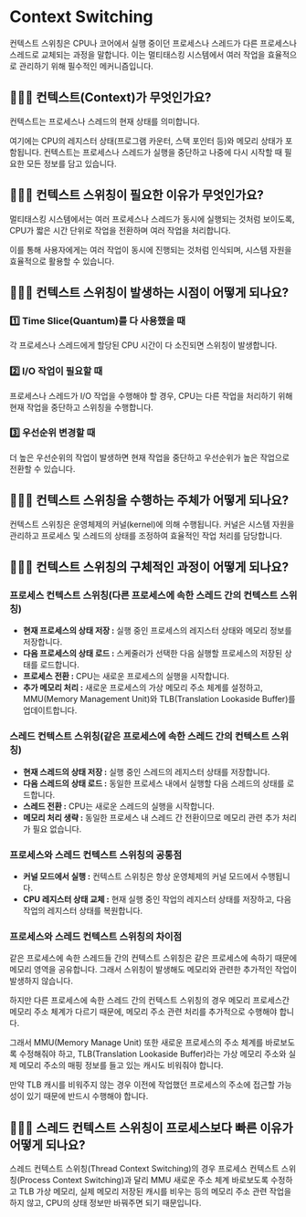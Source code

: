 # Context Switching

컨텍스트 스위칭은 CPU나 코어에서 실행 중이던 프로세스나 스레드가 다른 프로세스나 스레드로 교체되는 과정을 말합니다. 이는 멀티태스킹 시스템에서 여러 작업을 효율적으로 관리하기 위해 필수적인 메커니즘입니다.

## 🤷🏻‍♂️ 컨텍스트(Context)가 무엇인가요?

컨텍스트는 프로세스나 스레드의 현재 상태를 의미합니다. 

여기에는 CPU의 레지스터 상태(프로그램 카운터, 스택 포인터 등)와 메모리 상태가 포함됩니다. 컨텍스트는 프로세스나 스레드가 실행을 중단하고 나중에 다시 시작할 때 필요한 모든 정보를 담고 있습니다.

## 🤷🏻‍♂️ 컨텍스트 스위칭이 필요한 이유가 무엇인가요?

멀티태스킹 시스템에서는 여러 프로세스나 스레드가 동시에 실행되는 것처럼 보이도록, CPU가 짧은 시간 단위로 작업을 전환하며 여러 작업을 처리합니다. 

이를 통해 사용자에게는 여러 작업이 동시에 진행되는 것처럼 인식되며, 시스템 자원을 효율적으로 활용할 수 있습니다.

## 🤷🏻‍♂️ 컨텍스트 스위칭이 발생하는 시점이 어떻게 되나요?

### 1️⃣ Time Slice(Quantum)를 다 사용했을 때

각 프로세스나 스레드에게 할당된 CPU 시간이 다 소진되면 스위칭이 발생합니다.

### 2️⃣ I/O 작업이 필요할 때

프로세스나 스레드가 I/O 작업을 수행해야 할 경우, CPU는 다른 작업을 처리하기 위해 현재 작업을 중단하고 스위칭을 수행합니다.

### 3️⃣ 우선순위 변경할 때

더 높은 우선순위의 작업이 발생하면 현재 작업을 중단하고 우선순위가 높은 작업으로 전환할 수 있습니다.

## 🤷🏻‍♂️ 컨텍스트 스위칭을 수행하는 주체가 어떻게 되나요? 

컨텍스트 스위칭은 운영체제의 커널(kernel)에 의해 수행됩니다. 커널은 시스템 자원을 관리하고 프로세스 및 스레드의 상태를 조정하여 효율적인 작업 처리를 담당합니다.

## 🤷🏻‍♂️ 컨텍스트 스위칭의 구체적인 과정이 어떻게 되나요?

### 프로세스 컨텍스트 스위칭(다른 프로세스에 속한 스레드 간의 컨텍스트 스위칭)

- **현재 프로세스의 상태 저장 :** 실행 중인 프로세스의 레지스터 상태와 메모리 정보를 저장합니다.
- **다음 프로세스의 상태 로드 :** 스케줄러가 선택한 다음 실행할 프로세스의 저장된 상태를 로드합니다.
- **프로세스 전환 :** CPU는 새로운 프로세스의 실행을 시작합니다.
- **추가 메모리 처리 :** 새로운 프로세스의 가상 메모리 주소 체계를 설정하고, MMU(Memory Management Unit)와 TLB(Translation Lookaside Buffer)를 업데이트합니다.

### 스레드 컨텍스트 스위칭(같은 프로세스에 속한 스레드 간의 컨텍스트 스위칭)

- **현재 스레드의 상태 저장 :** 실행 중인 스레드의 레지스터 상태를 저장합니다.
- **다음 스레드의 상태 로드 :** 동일한 프로세스 내에서 실행할 다음 스레드의 상태를 로드합니다.
- **스레드 전환 :** CPU는 새로운 스레드의 실행을 시작합니다.
- **메모리 처리 생략 :** 동일한 프로세스 내 스레드 간 전환이므로 메모리 관련 추가 처리가 필요 없습니다.

### 프로세스와 스레드 컨텍스트 스위칭의 공통점

- **커널 모드에서 실행 :** 컨텍스트 스위칭은 항상 운영체제의 커널 모드에서 수행됩니다.
- **CPU 레지스터 상태 교체 :** 현재 실행 중인 작업의 레지스터 상태를 저장하고, 다음 작업의 레지스터 상태를 복원합니다.

### 프로세스와 스레드 컨텍스트 스위칭의 차이점

같은 프로세스에 속한 스레드들 간의 컨텍스트 스위칭은 같은 프로세스에 속하기 때문에 메모리 영역을 공유합니다. 그래서 스위칭이 발생해도 메모리와 관련한 추가적인 작업이 발생하지 않습니다.

하지만 다른 프로세스에 속한 스레드 간의 컨텍스트 스위칭의 경우 메모리 프로세스간 메모리 주소 체계가 다르기 때문에, 메모리 주소 관련 처리를 추가적으로 수행해야 합니다.

그래서 MMU(Memory Manage Unit) 또한 새로운 프로세스의 주소 체계를 바로보도록 수정해줘야 하고, TLB(Translation Lookaside Buffer)라는 가상 메모리 주소와 실제 메모리 주소의 매핑 정보를 들고 있는 캐시도 비워줘야 합니다. 

만약 TLB 캐시를 비워주지 않는 경우 이전에 작업했던 프로세스의 주소에 접근할 가능성이 있기 때문에 반드시 수행해야 합니다.

## 🤷🏻‍♂️ 스레드 컨텍스트 스위칭이 프로세스보다 빠른 이유가 어떻게 되나요?

스레드 컨텍스트 스위칭(Thread Context Switching)의 경우 프로세스 컨텍스트 스위칭(Process Context Switching)과 달리 MMU 새로운 주소 체계 바로보도록 수정하고 TLB 가상 메모리, 실제 메모리 저장된 캐시를 비우는 등의 메모리 주소 관련 작업을 하지 않고, CPU의 상태 정보만 바꿔주면 되기 때문입니다.